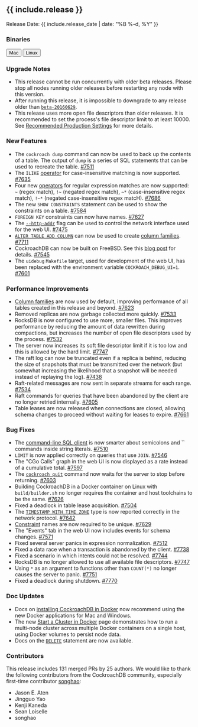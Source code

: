 <h2 id="{{ include.release | slugify }}">{{ include.release }}</h2>

Release Date: {{ include.release_date | date: "%B %-d, %Y" }}

<h3 id="beta-20160714-binaries">Binaries</h3>

<div id="os-tabs" class="clearfix">
    <a href="https://binaries.cockroachdb.com/cockroach-beta-20160714.darwin-10.9-amd64.tgz"><button id="mac" data-eventcategory="mac-binary-release-notes">Mac</button></a>
    <a href="https://binaries.cockroachdb.com/cockroach-beta-20160714.linux-amd64.tgz"><button id="linux" data-eventcategory="linux-binary-release-notes">Linux</button></a>
</div>

<h3 id="beta-20160714-upgrade-notes">Upgrade Notes</h3>

- This release cannot be run concurrently with older beta releases. Please stop all nodes running older releases before restarting any node with this version.
- After running this release, it is impossible to downgrade to any release older than [`beta-20160629`](beta-20160629.html).
- This release uses more open file descriptors than older releases. It is recommended to set the process's file descriptor limit to at least 10000. See [Recommended Production Settings](../v1.0/recommended-production-settings.html) for more details.

<h3 id="beta-20160714-new-features">New Features</h3>

- The `cockroach dump` command can now be used to back up the contents of a table. The output of `dump` is a series of SQL statements that can be used to recreate the table. [#7511](https://github.com/cockroachdb/cockroach/pull/7511)
- The `ILIKE` [operator](../v1.0/functions-and-operators.html) for case-insensitive matching is now supported. [#7635](https://github.com/cockroachdb/cockroach/pull/7635)
- Four new [operators](../v1.0/functions-and-operators.html) for regular expression matches are now supported: `~` (regex match), `!~` (negated regex match), `~*` (case-insensitive regex match), `!~*` (negated case-insensitive regex matcH). [#7686](https://github.com/cockroachdb/cockroach/pull/7686)
- The new `SHOW CONSTRAINTS` statement can be used to show the constraints on a table. [#7584](https://github.com/cockroachdb/cockroach/pull/7584)
- `FOREIGN KEY` constraints can now have names. [#7627](https://github.com/cockroachdb/cockroach/pull/7627)
- The [`--http-addr`](../v1.0/start-a-node.html) flag can be used to control the network interface used for the web UI. [#7475](https://github.com/cockroachdb/cockroach/pull/7475)
- [`ALTER TABLE ADD COLUMN`](../v1.0/alter-table.html) can now be used to create [column families](../v1.0/column-families.html). [#7711](https://github.com/cockroachdb/cockroach/pull/7711)
- CockroachDB can now be built on FreeBSD. See this [blog post](https://www.cockroachlabs.com/blog/critters-in-a-jar-running-cockroachdb-in-a-freebsd-jail/) for details. [#7545](https://github.com/cockroachdb/cockroach/pull/7545)
- The `uidebug` `Makefile` target, used for development of the web UI, has been replaced with the environment variable `COCKROACH_DEBUG_UI=1`. [#7601](https://github.com/cockroachdb/cockroach/pull/7601)

<h3 id="beta-20160714-performance-improvements">Performance Improvements</h3>

- [Column families](../v1.0/column-families.html) are now used by default, improving performance of all tables created in this release and beyond. [#7623](https://github.com/cockroachdb/cockroach/pull/7623)
- Removed replicas are now garbage collected more quickly. [#7533](https://github.com/cockroachdb/cockroach/pull/7533)
- RocksDB is now configured to use more, smaller files. This improves performance by reducing the amount of data rewritten during compactions, but increases the number of open file descriptors used by the process. [#7532](https://github.com/cockroachdb/cockroach/pull/7532)
- The server now increases its soft file descriptor limit if it is too low and this is allowed by the hard limit. [#7747](https://github.com/cockroachdb/cockroach/pull/7747)
- The raft log can now be truncated even if a replica is behind, reducing the size of snapshots that must be transmitted over the network (but somewhat increasing the likelihood that a snapshot will be needed instead of replaying the log). [#7438](https://github.com/cockroachdb/cockroach/pull/7438)
- Raft-related messages are now sent in separate streams for each range. [#7534](https://github.com/cockroachdb/cockroach/pull/7534)
- Raft commands for queries that have been abandoned by the client are no longer retried internally. [#7605](https://github.com/cockroachdb/cockroach/pull/7605)
- Table leases are now released when connections are closed, allowing schema changes to proceed without waiting for leases to expire. [#7661](https://github.com/cockroachdb/cockroach/pull/7661)

<h3 id="beta-20160714-bug-fixes">Bug Fixes</h3>

- The [command-line SQL client](../v1.0/use-the-built-in-sql-client.html) is now smarter about semicolons and `` commands inside string literals. [#7510](https://github.com/cockroachdb/cockroach/pull/7510)
- `LIMIT` is now applied correctly on queries that use `JOIN`. [#7546](https://github.com/cockroachdb/cockroach/pull/7546)
- The "CGo Calls" graph in the web UI is now displayed as a rate instead of a cumulative total. [#7597](https://github.com/cockroachdb/cockroach/pull/7597)
- The [`cockroach quit`](../v1.0/stop-a-node.html) command now waits for the server to stop before returning. [#7603](https://github.com/cockroachdb/cockroach/pull/7603)
- Building CockroachDB in a Docker container on Linux with `build/builder.sh` no longer requires the container and host toolchains to be the same. [#7626](https://github.com/cockroachdb/cockroach/pull/7626)
- Fixed a deadlock in table lease acquisition. [#7504](https://github.com/cockroachdb/cockroach/pull/7504)
- The [`TIMESTAMP WITH TIME ZONE`](../v1.0/timestamp.html) type is now reported correctly in the network protocol. [#7642](https://github.com/cockroachdb/cockroach/pull/7642)
- [Constraint](../v1.0/constraints.html) names are now required to be unique. [#7629](https://github.com/cockroachdb/cockroach/pull/7629)
- The "Events" tab in the web UI now includes events for schema changes. [#7571](https://github.com/cockroachdb/cockroach/pull/7571)
- Fixed several server panics in expression normalization. [#7512](https://github.com/cockroachdb/cockroach/pull/7512)
- Fixed a data race when a transaction is abandoned by the client. [#7738](https://github.com/cockroachdb/cockroach/pull/7738)
- Fixed a scenario in which intents could not be resolved. [#7744](https://github.com/cockroachdb/cockroach/pull/7744)
- RocksDB is no longer allowed to use all available file descriptors. [#7747](https://github.com/cockroachdb/cockroach/pull/7747)
- Using `*` as an argument to functions other than `COUNT(*)` no longer causes the server to panic. [#7751](https://github.com/cockroachdb/cockroach/pull/7751)
- Fixed a deadlock during shutdown. [#7770](https://github.com/cockroachdb/cockroach/pull/7770)

<h3 id="beta-20160714-doc-updates">Doc Updates</h3>

- Docs on [installing CockroachDB in Docker](../v1.0/install-cockroachdb.html) now recommend using the new Docker applications for Mac and Windows.
- The new [Start a Cluster in Docker](../v1.0/start-a-local-cluster-in-docker.html) page demonstrates how to run a multi-node cluster across multiple Docker containers on a single host, using Docker volumes to persist node data.
- Docs on the [`DELETE`](../v1.0/delete.html) statement are now available.

<h3 id="beta-20160714-contributors">Contributors</h3>

This release includes 131 merged PRs by 25 authors. We would like to
thank the following contributors from the CockroachDB community, especially first-time contributor [songhao](https://github.com/cockroachdb/cockroach/pull/7692):

- Jason E. Aten
- Jingguo Yao
- Kenji Kaneda
- Sean Loiselle
- songhao
